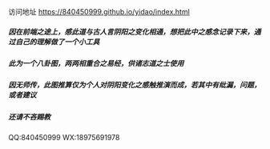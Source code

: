 访问地址 https://840450999.github.io/yidao/index.html
##### 因在前端之途上，感此道与古人言阴阳之变化相通，想把此中之感念记录下来，通过自己的理解做了一个小工具
##### 此为一个八卦图，两两相重合之易经，供诸志道之士使用
##### 因无师传，此图推算仅为个人对阴阳变化之感触推演而成，若其中有纰漏，问题，或者建议
##### 还请不吝赐教
QQ:840450999
WX:18975691978